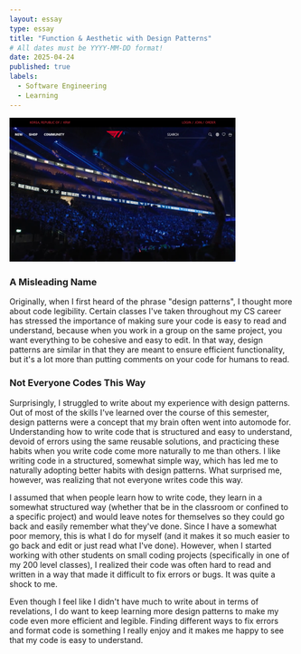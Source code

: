 ```yaml
---
layout: essay
type: essay
title: "Function & Aesthetic with Design Patterns"
# All dates must be YYYY-MM-DD format!
date: 2025-04-24
published: true
labels:
  - Software Engineering
  - Learning
---
```


<img width="400px" class="float-start pe-4" src="../img/cotton/t1_replica.png">

### A Misleading Name
Originally, when I first heard of the phrase "design patterns", I thought more about code legibility. Certain classes I've taken throughout my CS career has stressed the importance of making sure your code is easy to read and understand, because when you work in a group on the same project, you want everything to be cohesive and easy to edit. In that way, design patterns are similar in that they are meant to ensure efficient functionality, but it's a lot more than putting comments on your code for humans to read.

### Not Everyone Codes This Way
Surprisingly, I struggled to write about my experience with design patterns. Out of most of the skills I've learned over the course of this semester, design patterns were a concept that my brain often went into automode for. Understanding how to write code that is structured and easy to understand, devoid of errors using the same reusable solutions, and practicing these habits when you write code come more naturally to me than others. I like writing code in a structured, somewhat simple way, which has led me to naturally adopting better habits with design patterns. What surprised me, however, was realizing that not everyone writes code this way.

I assumed that when people learn how to write code, they learn in a somewhat structured way (whether that be in the classroom or confined to a specific project) and would leave notes for themselves so they could go back and easily remember what they've done. Since I have a somewhat poor memory, this is what I do for myself (and it makes it so much easier to go back and edit or just read what I've done). However, when I started working with other students on small coding projects (specifically in one of my 200 level classes), I realized their code was often hard to read and written in a way that made it difficult to fix errors or bugs. It was quite a shock to me.

Even though I feel like I didn't have much to write about in terms of revelations, I do want to keep learning more design patterns to make my code even more efficient and legible. Finding different ways to fix errors and format code is something I really enjoy and it makes me happy to see that my code is easy to understand.
